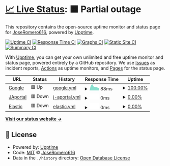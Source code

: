 # [📈 Live Status](https://demo.upptime.js.org): <!--live status--> **🟧 Partial outage**

This repository contains the open-source uptime monitor and status page for [JoseRomero616](https://demo.upptime.js.org), powered by [Upptime](https://github.com/upptime/upptime).

[![Uptime CI](https://github.com/edunzz/monitoring/workflows/Uptime%20CI/badge.svg)](https://github.com/edunzz/monitoring/actions?query=workflow%3A%22Uptime+CI%22)
[![Response Time CI](https://github.com/edunzz/monitoring/workflows/Response%20Time%20CI/badge.svg)](https://github.com/edunzz/monitoring/actions?query=workflow%3A%22Response+Time+CI%22)
[![Graphs CI](https://github.com/edunzz/monitoring/workflows/Graphs%20CI/badge.svg)](https://github.com/edunzz/monitoring/actions?query=workflow%3A%22Graphs+CI%22)
[![Static Site CI](https://github.com/edunzz/monitoring/workflows/Static%20Site%20CI/badge.svg)](https://github.com/edunzz/monitoring/actions?query=workflow%3A%22Static+Site+CI%22)
[![Summary CI](https://github.com/edunzz/monitoring/workflows/Summary%20CI/badge.svg)](https://github.com/edunzz/monitoring/actions?query=workflow%3A%22Summary+CI%22)

With [Upptime](https://upptime.js.org), you can get your own unlimited and free uptime monitor and status page, powered entirely by a GitHub repository. We use [Issues](https://github.com/edunzz/monitoring/issues) as incident reports, [Actions](https://github.com/edunzz/monitoring/actions) as uptime monitors, and [Pages](https://demo.upptime.js.org) for the status page.

<!--start: status pages-->
<!-- This summary is generated by Upptime (https://github.com/upptime/upptime) -->
<!-- Do not edit this manually, your changes will be overwritten -->
<!-- prettier-ignore -->
| URL | Status | History | Response Time | Uptime |
| --- | ------ | ------- | ------------- | ------ |
| <img alt="" src="https://icons.duckduckgo.com/ip3/www.google.com.ico" height="13"> [Google](https://www.google.com) | 🟩 Up | [google.yml](https://github.com/Edunzz/monitoring/commits/HEAD/history/google.yml) | <details><summary><img alt="Response time graph" src="./graphs/google/response-time-week.png" height="20"> 88ms</summary><br><a href="https://edunzz.github.io/monitoring/history/google"><img alt="Response time 94" src="https://img.shields.io/endpoint?url=https%3A%2F%2Fraw.githubusercontent.com%2FEdunzz%2Fmonitoring%2FHEAD%2Fapi%2Fgoogle%2Fresponse-time.json"></a><br><a href="https://edunzz.github.io/monitoring/history/google"><img alt="24-hour response time 86" src="https://img.shields.io/endpoint?url=https%3A%2F%2Fraw.githubusercontent.com%2FEdunzz%2Fmonitoring%2FHEAD%2Fapi%2Fgoogle%2Fresponse-time-day.json"></a><br><a href="https://edunzz.github.io/monitoring/history/google"><img alt="7-day response time 88" src="https://img.shields.io/endpoint?url=https%3A%2F%2Fraw.githubusercontent.com%2FEdunzz%2Fmonitoring%2FHEAD%2Fapi%2Fgoogle%2Fresponse-time-week.json"></a><br><a href="https://edunzz.github.io/monitoring/history/google"><img alt="30-day response time 88" src="https://img.shields.io/endpoint?url=https%3A%2F%2Fraw.githubusercontent.com%2FEdunzz%2Fmonitoring%2FHEAD%2Fapi%2Fgoogle%2Fresponse-time-month.json"></a><br><a href="https://edunzz.github.io/monitoring/history/google"><img alt="1-year response time 94" src="https://img.shields.io/endpoint?url=https%3A%2F%2Fraw.githubusercontent.com%2FEdunzz%2Fmonitoring%2FHEAD%2Fapi%2Fgoogle%2Fresponse-time-year.json"></a></details> | <details><summary><a href="https://edunzz.github.io/monitoring/history/google">100.00%</a></summary><a href="https://edunzz.github.io/monitoring/history/google"><img alt="All-time uptime 100.00%" src="https://img.shields.io/endpoint?url=https%3A%2F%2Fraw.githubusercontent.com%2FEdunzz%2Fmonitoring%2FHEAD%2Fapi%2Fgoogle%2Fuptime.json"></a><br><a href="https://edunzz.github.io/monitoring/history/google"><img alt="24-hour uptime 100.00%" src="https://img.shields.io/endpoint?url=https%3A%2F%2Fraw.githubusercontent.com%2FEdunzz%2Fmonitoring%2FHEAD%2Fapi%2Fgoogle%2Fuptime-day.json"></a><br><a href="https://edunzz.github.io/monitoring/history/google"><img alt="7-day uptime 100.00%" src="https://img.shields.io/endpoint?url=https%3A%2F%2Fraw.githubusercontent.com%2FEdunzz%2Fmonitoring%2FHEAD%2Fapi%2Fgoogle%2Fuptime-week.json"></a><br><a href="https://edunzz.github.io/monitoring/history/google"><img alt="30-day uptime 100.00%" src="https://img.shields.io/endpoint?url=https%3A%2F%2Fraw.githubusercontent.com%2FEdunzz%2Fmonitoring%2FHEAD%2Fapi%2Fgoogle%2Fuptime-month.json"></a><br><a href="https://edunzz.github.io/monitoring/history/google"><img alt="1-year uptime 100.00%" src="https://img.shields.io/endpoint?url=https%3A%2F%2Fraw.githubusercontent.com%2FEdunzz%2Fmonitoring%2FHEAD%2Fapi%2Fgoogle%2Fuptime-year.json"></a></details>
| <img alt="" src="https://icons.duckduckgo.com/ip3/104.154.150.209.ico" height="13"> [JAportal](http://104.154.150.209:85/index) | 🟥 Down | [j-aportal.yml](https://github.com/Edunzz/monitoring/commits/HEAD/history/j-aportal.yml) | <details><summary><img alt="Response time graph" src="./graphs/j-aportal/response-time-week.png" height="20"> 0ms</summary><br><a href="https://edunzz.github.io/monitoring/history/j-aportal"><img alt="Response time 85" src="https://img.shields.io/endpoint?url=https%3A%2F%2Fraw.githubusercontent.com%2FEdunzz%2Fmonitoring%2FHEAD%2Fapi%2Fj-aportal%2Fresponse-time.json"></a><br><a href="https://edunzz.github.io/monitoring/history/j-aportal"><img alt="24-hour response time 0" src="https://img.shields.io/endpoint?url=https%3A%2F%2Fraw.githubusercontent.com%2FEdunzz%2Fmonitoring%2FHEAD%2Fapi%2Fj-aportal%2Fresponse-time-day.json"></a><br><a href="https://edunzz.github.io/monitoring/history/j-aportal"><img alt="7-day response time 0" src="https://img.shields.io/endpoint?url=https%3A%2F%2Fraw.githubusercontent.com%2FEdunzz%2Fmonitoring%2FHEAD%2Fapi%2Fj-aportal%2Fresponse-time-week.json"></a><br><a href="https://edunzz.github.io/monitoring/history/j-aportal"><img alt="30-day response time 83" src="https://img.shields.io/endpoint?url=https%3A%2F%2Fraw.githubusercontent.com%2FEdunzz%2Fmonitoring%2FHEAD%2Fapi%2Fj-aportal%2Fresponse-time-month.json"></a><br><a href="https://edunzz.github.io/monitoring/history/j-aportal"><img alt="1-year response time 85" src="https://img.shields.io/endpoint?url=https%3A%2F%2Fraw.githubusercontent.com%2FEdunzz%2Fmonitoring%2FHEAD%2Fapi%2Fj-aportal%2Fresponse-time-year.json"></a></details> | <details><summary><a href="https://edunzz.github.io/monitoring/history/j-aportal">0.00%</a></summary><a href="https://edunzz.github.io/monitoring/history/j-aportal"><img alt="All-time uptime 74.04%" src="https://img.shields.io/endpoint?url=https%3A%2F%2Fraw.githubusercontent.com%2FEdunzz%2Fmonitoring%2FHEAD%2Fapi%2Fj-aportal%2Fuptime.json"></a><br><a href="https://edunzz.github.io/monitoring/history/j-aportal"><img alt="24-hour uptime 0.00%" src="https://img.shields.io/endpoint?url=https%3A%2F%2Fraw.githubusercontent.com%2FEdunzz%2Fmonitoring%2FHEAD%2Fapi%2Fj-aportal%2Fuptime-day.json"></a><br><a href="https://edunzz.github.io/monitoring/history/j-aportal"><img alt="7-day uptime 0.00%" src="https://img.shields.io/endpoint?url=https%3A%2F%2Fraw.githubusercontent.com%2FEdunzz%2Fmonitoring%2FHEAD%2Fapi%2Fj-aportal%2Fuptime-week.json"></a><br><a href="https://edunzz.github.io/monitoring/history/j-aportal"><img alt="30-day uptime 62.75%" src="https://img.shields.io/endpoint?url=https%3A%2F%2Fraw.githubusercontent.com%2FEdunzz%2Fmonitoring%2FHEAD%2Fapi%2Fj-aportal%2Fuptime-month.json"></a><br><a href="https://edunzz.github.io/monitoring/history/j-aportal"><img alt="1-year uptime 74.04%" src="https://img.shields.io/endpoint?url=https%3A%2F%2Fraw.githubusercontent.com%2FEdunzz%2Fmonitoring%2FHEAD%2Fapi%2Fj-aportal%2Fuptime-year.json"></a></details>
| <img alt="" src="https://icons.duckduckgo.com/ip3/104.154.150.209.ico" height="13"> [Elastic](http://104.154.150.209:5601/app/home#/) | 🟥 Down | [elastic.yml](https://github.com/Edunzz/monitoring/commits/HEAD/history/elastic.yml) | <details><summary><img alt="Response time graph" src="./graphs/elastic/response-time-week.png" height="20"> 0ms</summary><br><a href="https://edunzz.github.io/monitoring/history/elastic"><img alt="Response time 274" src="https://img.shields.io/endpoint?url=https%3A%2F%2Fraw.githubusercontent.com%2FEdunzz%2Fmonitoring%2FHEAD%2Fapi%2Felastic%2Fresponse-time.json"></a><br><a href="https://edunzz.github.io/monitoring/history/elastic"><img alt="24-hour response time 0" src="https://img.shields.io/endpoint?url=https%3A%2F%2Fraw.githubusercontent.com%2FEdunzz%2Fmonitoring%2FHEAD%2Fapi%2Felastic%2Fresponse-time-day.json"></a><br><a href="https://edunzz.github.io/monitoring/history/elastic"><img alt="7-day response time 0" src="https://img.shields.io/endpoint?url=https%3A%2F%2Fraw.githubusercontent.com%2FEdunzz%2Fmonitoring%2FHEAD%2Fapi%2Felastic%2Fresponse-time-week.json"></a><br><a href="https://edunzz.github.io/monitoring/history/elastic"><img alt="30-day response time 270" src="https://img.shields.io/endpoint?url=https%3A%2F%2Fraw.githubusercontent.com%2FEdunzz%2Fmonitoring%2FHEAD%2Fapi%2Felastic%2Fresponse-time-month.json"></a><br><a href="https://edunzz.github.io/monitoring/history/elastic"><img alt="1-year response time 274" src="https://img.shields.io/endpoint?url=https%3A%2F%2Fraw.githubusercontent.com%2FEdunzz%2Fmonitoring%2FHEAD%2Fapi%2Felastic%2Fresponse-time-year.json"></a></details> | <details><summary><a href="https://edunzz.github.io/monitoring/history/elastic">0.00%</a></summary><a href="https://edunzz.github.io/monitoring/history/elastic"><img alt="All-time uptime 72.75%" src="https://img.shields.io/endpoint?url=https%3A%2F%2Fraw.githubusercontent.com%2FEdunzz%2Fmonitoring%2FHEAD%2Fapi%2Felastic%2Fuptime.json"></a><br><a href="https://edunzz.github.io/monitoring/history/elastic"><img alt="24-hour uptime 0.00%" src="https://img.shields.io/endpoint?url=https%3A%2F%2Fraw.githubusercontent.com%2FEdunzz%2Fmonitoring%2FHEAD%2Fapi%2Felastic%2Fuptime-day.json"></a><br><a href="https://edunzz.github.io/monitoring/history/elastic"><img alt="7-day uptime 0.00%" src="https://img.shields.io/endpoint?url=https%3A%2F%2Fraw.githubusercontent.com%2FEdunzz%2Fmonitoring%2FHEAD%2Fapi%2Felastic%2Fuptime-week.json"></a><br><a href="https://edunzz.github.io/monitoring/history/elastic"><img alt="30-day uptime 62.76%" src="https://img.shields.io/endpoint?url=https%3A%2F%2Fraw.githubusercontent.com%2FEdunzz%2Fmonitoring%2FHEAD%2Fapi%2Felastic%2Fuptime-month.json"></a><br><a href="https://edunzz.github.io/monitoring/history/elastic"><img alt="1-year uptime 72.75%" src="https://img.shields.io/endpoint?url=https%3A%2F%2Fraw.githubusercontent.com%2FEdunzz%2Fmonitoring%2FHEAD%2Fapi%2Felastic%2Fuptime-year.json"></a></details>

<!--end: status pages-->

[**Visit our status website →**](https://demo.upptime.js.org)

## 📄 License

- Powered by: [Upptime](https://github.com/upptime/upptime)
- Code: [MIT](./LICENSE) © [JoseRomero616](https://demo.upptime.js.org)
- Data in the `./history` directory: [Open Database License](https://opendatacommons.org/licenses/odbl/1-0/)
